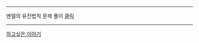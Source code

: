 ***
멘델의 유전법칙  문제 풀이 [클릭](https://youtu.be/LTPnFIMUVLA)
***
[하고싶은 이야기](http://padlet.com/dreamkii816/25)
